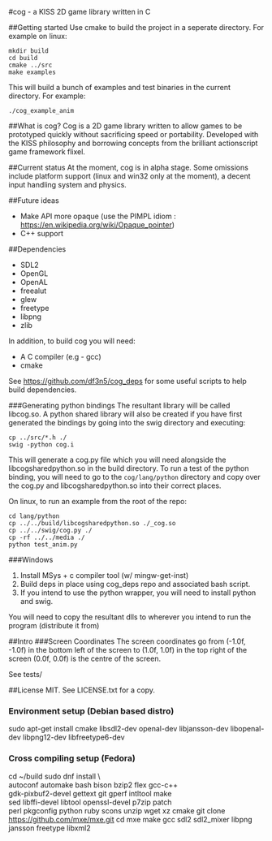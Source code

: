 #cog - a KISS 2D game library written in C

##Getting started
Use cmake to build the project in a seperate directory.
For example on linux:

    mkdir build
    cd build
    cmake ../src
    make examples

This will build a bunch of examples and test binaries in the current directory. For example:

    ./cog_example_anim


##What is cog?
Cog is a 2D game library written to allow games to be prototyped quickly without sacrificing speed or portability.
Developed with the KISS philosophy and borrowing concepts from the brilliant actionscript game framework flixel.

##Current status
At the moment, cog is in alpha stage.
Some omissions include platform support (linux and win32 only at the moment), a decent input handling system and physics.

##Future ideas
 - Make API more opaque (use the PIMPL idiom : https://en.wikipedia.org/wiki/Opaque_pointer)
 - C++ support

##Dependencies
 - SDL2
 - OpenGL
 - OpenAL
 - freealut
 - glew
 - freetype
 - libpng
 - zlib

In addition, to build cog you will need:
 - A C compiler (e.g - gcc)
 - cmake

See https://github.com/df3n5/cog_deps for some useful scripts to help build dependencies.

###Generating python bindings
The resultant library will be called libcog.so. 
A python shared library will also be created if you have first generated the bindings by going into the swig directory and executing:

    cp ../src/*.h ./
    swig -python cog.i

This will generate a cog.py file which you will need alongside the libcogsharedpython.so in the build directory.
To run a test of the python binding, you will need to go to the ``cog/lang/python`` directory and copy over the cog.py and libcogsharedpython.so into their correct places. 

On linux, to run an example from the root of the repo:

    cd lang/python
    cp ../../build/libcogsharedpython.so ./_cog.so
    cp ../../swig/cog.py ./
    cp -rf ../../media ./
    python test_anim.py


###Windows
 1. Install MSys + c compiler tool (w/ mingw-get-inst)
 2. Build deps in place using cog_deps repo and associated bash script.
 3. If you intend to use the python wrapper, you will need to install python and swig.

You will need to copy the resultant dlls to wherever you intend to run the program (distribute it from)

##Intro
###Screen Coordinates
The screen coordinates go from (-1.0f, -1.0f) in the bottom left of the screen to (1.0f, 1.0f) in the top right of the screen
(0.0f, 0.0f) is the centre of the screen.

See tests/

##License
MIT. See LICENSE.txt for a copy.


### Environment setup (Debian based distro)
sudo apt-get install cmake libsdl2-dev openal-dev libjansson-dev libopenal-dev libpng12-dev libfreetype6-dev

### Cross compiling setup (Fedora)
cd ~/build
sudo dnf install \                              
    autoconf automake bash bison bzip2 flex gcc-c++ \
    gdk-pixbuf2-devel gettext git gperf intltool make \
    sed libffi-devel libtool openssl-devel p7zip patch \
    perl pkgconfig python ruby scons unzip wget xz cmake
git clone https://github.com/mxe/mxe.git
cd mxe
make gcc sdl2 sdl2_mixer libpng jansson freetype libxml2
